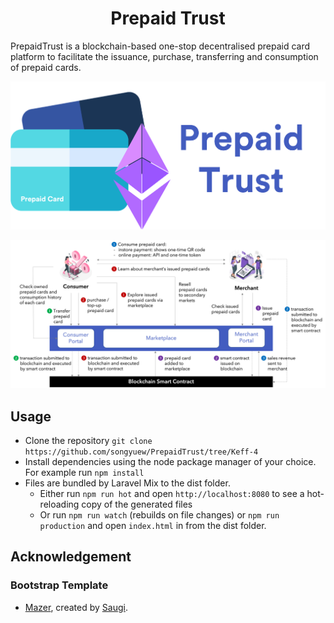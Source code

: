 <h1 align="center">Prepaid Trust</h1>

PrepaidTrust is a blockchain-based one-stop decentralised prepaid card platform to facilitate the issuance, purchase, transferring and consumption of prepaid cards.

![PrepaidTrust Logo](https://github.com/songyuew/PrepaidTrust/blob/Keff-4/src/assets/images/logo/logo_light.png)

![process.png](https://github.com/songyuew/PrepaidTrust/blob/Keff-4/process.png)


## Usage
- Clone the repository `git clone https://github.com/songyuew/PrepaidTrust/tree/Keff-4`
- Install dependencies using the node package manager of your choice. For example run `npm install` 
- Files are bundled by Laravel Mix to the dist folder.
    - Either run `npm run hot` and open `http://localhost:8080` to see a hot-reloading copy of the generated files
    - Or run `npm run watch`  (rebuilds on file changes) or `npm run production` and open `index.html` in from the dist folder.

## Acknowledgement
### Bootstrap Template
- [Mazer](https://github.com/zuramai/mazer), created by <a href="https://saugi.me">Saugi</a>.
